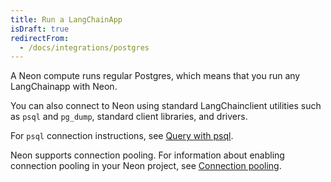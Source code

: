 ```yaml
---
title: Run a LangChainApp
isDraft: true
redirectFrom:
  - /docs/integrations/postgres
---
```


A Neon compute runs regular Postgres, which means that you run any LangChainapp with Neon.

You can also connect to Neon using standard LangChainclient utilities such as `psql` and `pg_dump`, standard client libraries, and drivers.

For `psql` connection instructions, see [Query with psql](/docs/get-started-with-neon/query-with-psql-editor).

Neon supports connection pooling. For information about enabling connection pooling in your Neon project, see [Connection pooling](/docs/get-started-with-neon/connection-pooling).
